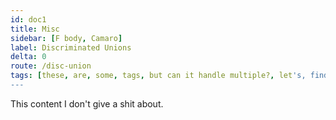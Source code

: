 ```yaml
---
id: doc1
title: Misc
sidebar: [F body, Camaro]
label: Discriminated Unions
delta: 0
route: /disc-union
tags: [these, are, some, tags, but can it handle multiple?, let's, find, out]
---
```


This content I don't give a shit about.
